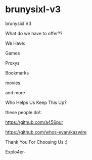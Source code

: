 # brunysixl-v3

brunysixl V3

What do we have to offer??

We Have:

Games

Proxys

Bookmarks

movies

and more

Who Helps Us Keep This Up?

these people do!:

https://github.com/a456pur

https://github.com/whos-evan/kazwire

Thank You For Choosing Us :)

Explo4er-

